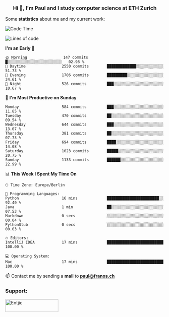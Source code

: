 <h3 align="center">Hi 👋, I'm Paul and I study computer science at ETH Zurich</h3>


Some **statistics** about me and my current work:

<!--START_SECTION:waka-->
![Code Time](http://img.shields.io/badge/Code%20Time-1%2C467%20hrs%2010%20mins-blue)

![Lines of code](https://img.shields.io/badge/From%20Hello%20World%20I%27ve%20Written-2.8%20million%20lines%20of%20code-blue)

**I'm an Early 🐤** 

```text
🌞 Morning                147 commits         █░░░░░░░░░░░░░░░░░░░░░░░░   02.98 % 
🌆 Daytime                2550 commits        █████████████░░░░░░░░░░░░   51.73 % 
🌃 Evening                1706 commits        █████████░░░░░░░░░░░░░░░░   34.61 % 
🌙 Night                  526 commits         ███░░░░░░░░░░░░░░░░░░░░░░   10.67 % 
```
📅 **I'm Most Productive on Sunday** 

```text
Monday                   584 commits         ███░░░░░░░░░░░░░░░░░░░░░░   11.85 % 
Tuesday                  470 commits         ██░░░░░░░░░░░░░░░░░░░░░░░   09.54 % 
Wednesday                644 commits         ███░░░░░░░░░░░░░░░░░░░░░░   13.07 % 
Thursday                 381 commits         ██░░░░░░░░░░░░░░░░░░░░░░░   07.73 % 
Friday                   694 commits         ████░░░░░░░░░░░░░░░░░░░░░   14.08 % 
Saturday                 1023 commits        █████░░░░░░░░░░░░░░░░░░░░   20.75 % 
Sunday                   1133 commits        ██████░░░░░░░░░░░░░░░░░░░   22.99 % 
```


📊 **This Week I Spent My Time On** 

```text
🕑︎ Time Zone: Europe/Berlin

💬 Programming Languages: 
Python                   16 mins             ███████████████████████░░   92.40 % 
Java                     1 min               ██░░░░░░░░░░░░░░░░░░░░░░░   07.53 % 
Markdown                 0 secs              ░░░░░░░░░░░░░░░░░░░░░░░░░   00.04 % 
PythonStub               0 secs              ░░░░░░░░░░░░░░░░░░░░░░░░░   00.03 % 

🔥 Editors: 
IntelliJ IDEA            17 mins             █████████████████████████   100.00 % 

💻 Operating System: 
Mac                      17 mins             █████████████████████████   100.00 % 
```


<!--END_SECTION:waka-->

📫 Contact me by sending a **mail** to **paul@franos.ch**

<h3 align="left">Support:</h3>
<p><a href="https://ko-fi.com/Entjic"> <img align="left" src="https://cdn.ko-fi.com/cdn/kofi3.png?v=3" height="40" width="168" alt="Entjic" /></a></p>
